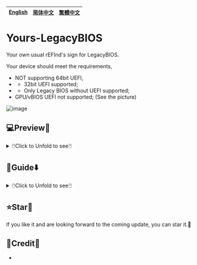 [English](README.md)|[简体中文](自述文件.md)|[繁體中文](繁體中文.md)
--|--|--

# Yours-LegacyBIOS
Your own usual rEFInd's sign for LegacyBIOS.

Your device should meet the requirements,
- NOT supporting 64bit UEFI,
- - 32bit UEFI supported;
- - Only Legacy BIOS without UEFI supported;
- GPU/vBIOS UEFI not supported; (See the picture)

![image](https://user-images.githubusercontent.com/69227436/213923710-120c5a02-30ea-4005-b2fe-c8e9adc7b6d7.png)

## 💻️Preview👀

<details>
<summary>🖱️Click to Unfold to see🖱️</summary>

<img src="README/about.duet.png">
</details>

## 🧭Guide⬇️

<details>
<summary>🖱️Click to Unfold to see🖱️</summary>

### Cover Boot Record

<details>
<summary>🖱️Click to Unfold to see🖱️</summary>

It need use [DiskGenius](https://www.diskgenius.com/) and Bootice.
#### Backup EFI files
- Open DiskGenius;
- Copy all files from ESP to somewhere else you would like;
#### Format ESP as FAT32
- Open DiskGenius;
- Format ESP as FAT32(Basic data partition);
#### Cover MBR and PBR
- Open Bootice
- MBR 
#### Turn FAT32 into ESP

</details>

 
### Manage ESP

<details>
<summary>🖱️Click to Unfold to see🖱️</summary>

</details>

</details>

## ⭐Star🌟
If you like it and are looking forward to the coming update, you can star it.💫

## 🎉Credit🎊
- 
